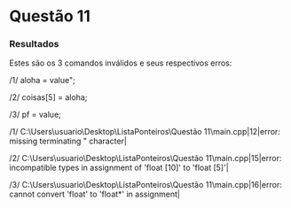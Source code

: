 # Questão 11

### Resultados

Estes são os 3 comandos inválidos e seus respectivos erros:

/1/   aloha = value";

/2/    coisas[5] = aloha;

/3/    pf = value;



/1/  C:\Users\usuario\Desktop\ListaPonteiros\Questão 11\main.cpp|12|error: missing terminating " character|

/2/  C:\Users\usuario\Desktop\ListaPonteiros\Questão 11\main.cpp|15|error: incompatible types in assignment of 'float [10]' to 'float [5]'|

/3/  C:\Users\usuario\Desktop\ListaPonteiros\Questão 11\main.cpp|16|error: cannot convert 'float' to 'float*' in assignment|